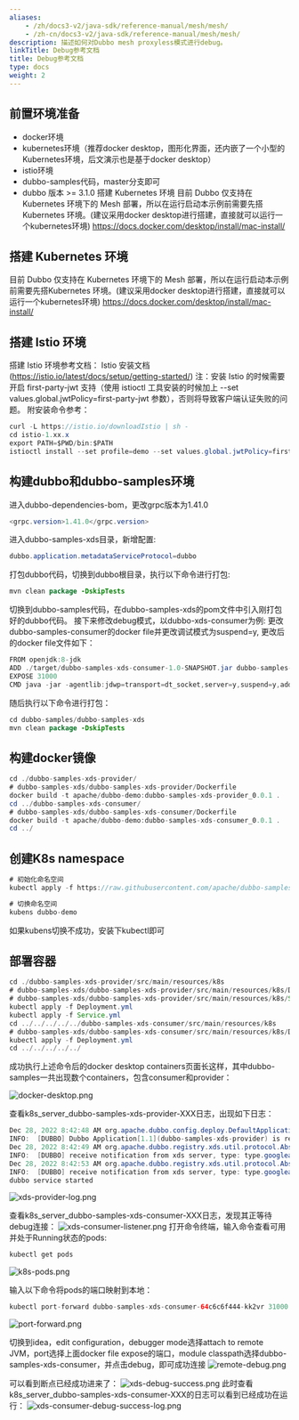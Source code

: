 ```yaml
---
aliases:
    - /zh/docs3-v2/java-sdk/reference-manual/mesh/mesh/
    - /zh-cn/docs3-v2/java-sdk/reference-manual/mesh/mesh/
description: 描述如何对Dubbo mesh proxyless模式进行debug。
linkTitle: Debug参考文档
title: Debug参考文档
type: docs
weight: 2
---
```







## 前置环境准备

* docker环境
* kubernetes环境（推荐docker desktop，图形化界面，还内嵌了一个小型的Kubernetes环境，后文演示也是基于docker desktop）
* istio环境
* dubbo-samples代码，master分支即可
* dubbo 版本 >= 3.1.0
搭建 Kubernetes 环境
目前 Dubbo 仅支持在 Kubernetes 环境下的 Mesh 部署，所以在运行启动本示例前需要先搭Kubernetes 环境。(建议采用docker desktop进行搭建，直接就可以运行一个kubernetes环境)
https://docs.docker.com/desktop/install/mac-install/

## 搭建 Kubernetes 环境

目前 Dubbo 仅支持在 Kubernetes 环境下的 Mesh 部署，所以在运行启动本示例前需要先搭Kubernetes 环境。(建议采用docker desktop进行搭建，直接就可以运行一个kubernetes环境)
https://docs.docker.com/desktop/install/mac-install/

## 搭建 Istio 环境

搭建 Istio 环境参考文档：
Istio 安装文档(https://istio.io/latest/docs/setup/getting-started/)
注：安装 Istio 的时候需要开启 first-party-jwt 支持（使用 istioctl 工具安装的时候加上 --set values.global.jwtPolicy=first-party-jwt 参数），否则将导致客户端认证失败的问题。
附安装命令参考：

```java
curl -L https://istio.io/downloadIstio | sh -
cd istio-1.xx.x
export PATH=$PWD/bin:$PATH
istioctl install --set profile=demo --set values.global.jwtPolicy=first-party-jwt -y
```

## 构建dubbo和dubbo-samples环境

进入dubbo-dependencies-bom，更改grpc版本为1.41.0

```java
<grpc.version>1.41.0</grpc.version>
```

进入dubbo-samples-xds目录，新增配置:

```java
dubbo.application.metadataServiceProtocol=dubbo
```

打包dubbo代码，切换到dubbo根目录，执行以下命令进行打包:

```java
mvn clean package -DskipTests
```

切换到dubbo-samples代码，在dubbo-samples-xds的pom文件中引入刚打包好的dubbo代码。
接下来修改debug模式，以dubbo-xds-consumer为例:
更改dubbo-samples-consumer的docker file并更改调试模式为suspend=y, 更改后的docker file文件如下：

```java
FROM openjdk:8-jdk
ADD ./target/dubbo-samples-xds-consumer-1.0-SNAPSHOT.jar dubbo-samples-xds-consumer-1.0-SNAPSHOT.jar
EXPOSE 31000
CMD java -jar -agentlib:jdwp=transport=dt_socket,server=y,suspend=y,address=31000 /dubbo-samples-xds-consumer-1.0-SNAPSHOT.jar
```

随后执行以下命令进行打包：

```java
cd dubbo-samples/dubbo-samples-xds
mvn clean package -DskipTests
```

## 构建docker镜像

```java
cd ./dubbo-samples-xds-provider/
# dubbo-samples-xds/dubbo-samples-xds-provider/Dockerfile
docker build -t apache/dubbo-demo:dubbo-samples-xds-provider_0.0.1 .
cd ../dubbo-samples-xds-consumer/
# dubbo-samples-xds/dubbo-samples-xds-consumer/Dockerfile
docker build -t apache/dubbo-demo:dubbo-samples-xds-consumer_0.0.1 .
cd ../
```

## 创建K8s namespace

```java
# 初始化命名空间
kubectl apply -f https://raw.githubusercontent.com/apache/dubbo-samples/master/dubbo-samples-xds/deploy/Namespace.yml

# 切换命名空间
kubens dubbo-demo
```

如果kubens切换不成功，安装下kubectl即可
## 部署容器

```java
cd ./dubbo-samples-xds-provider/src/main/resources/k8s
# dubbo-samples-xds/dubbo-samples-xds-provider/src/main/resources/k8s/Deployment.yml
# dubbo-samples-xds/dubbo-samples-xds-provider/src/main/resources/k8s/Service.yml
kubectl apply -f Deployment.yml
kubectl apply -f Service.yml
cd ../../../../../dubbo-samples-xds-consumer/src/main/resources/k8s
# dubbo-samples-xds/dubbo-samples-xds-consumer/src/main/resources/k8s/Deployment.yml
kubectl apply -f Deployment.yml
cd ../../../../../
```

成功执行上述命令后的docker desktop containers页面长这样，其中dubbo-samples一共出现数个containers，包含consumer和provider：

![docker-desktop.png](/imgs/user/docker-desktop.png)



查看k8s_server_dubbo-samples-xds-provider-XXX日志，出现如下日志：

```java
Dec 28, 2022 8:42:48 AM org.apache.dubbo.config.deploy.DefaultApplicationDeployer info
INFO:  [DUBBO] Dubbo Application[1.1](dubbo-samples-xds-provider) is ready., dubbo version: 1.0-SNAPSHOT, current host: 10.1.5.64
Dec 28, 2022 8:42:49 AM org.apache.dubbo.registry.xds.util.protocol.AbstractProtocol info
INFO:  [DUBBO] receive notification from xds server, type: type.googleapis.com/envoy.config.listener.v3.Listener, dubbo version: 1.0-SNAPSHOT, current host: 10.1.5.64
Dec 28, 2022 8:42:53 AM org.apache.dubbo.registry.xds.util.protocol.AbstractProtocol info
INFO:  [DUBBO] receive notification from xds server, type: type.googleapis.com/envoy.config.listener.v3.Listener, dubbo version: 1.0-SNAPSHOT, current host: 10.1.5.64
dubbo service started
```

![xds-provider-log.png](/imgs/user/xds-provider-log.png)

查看k8s_server_dubbo-samples-xds-consumer-XXX日志，发现其正等待debug连接：
![xds-consumer-listener.png](/imgs/user/xds-consumer-listener.png)
打开命令终端，输入命令查看可用并处于Running状态的pods: 

```java
kubectl get pods
```
![k8s-pods.png](/imgs/user/k8s-pods.png)

输入以下命令将pods的端口映射到本地：

```java
kubectl port-forward dubbo-samples-xds-consumer-64c6c6f444-kk2vr 31000:31000
```

![port-forward.png](/imgs/user/port-forward.png)

切换到idea，edit configuration，debugger mode选择attach to remote JVM，port选择上面docker file expose的端口，module classpath选择dubbo-samples-xds-consumer，并点击debug，即可成功连接
![remote-debug.png](/imgs/user/remote-debug.png)

可以看到断点已经成功进来了：
![xds-debug-success.png](/imgs/user/xds-debug-success.png)
此时查看k8s_server_dubbo-samples-xds-consumer-XXX的日志可以看到已经成功在运行：
![xds-consumer-debug-success-log.png](/imgs/user/xds-consumer-debug-success-log.png)